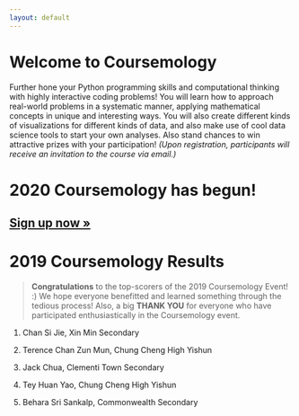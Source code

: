```yaml
---
layout: default
---
```


# Welcome to Coursemology

Further hone your Python programming skills and computational thinking with highly interactive coding problems! You will learn how to approach real-world problems in a systematic manner, applying mathematical concepts in unique and interesting ways.
You will also create different kinds of visualizations for different kinds of data, and also make use of cool data science tools to start your own analyses. Also stand chances to win attractive prizes with your participation! 
*(Upon registration, participants will receive an invitation to the course via email.)*

# 2020 Coursemology has begun!

## [Sign up now &raquo;](https://forms.gle/ZDwHbLYXCimb39Dm8)

# 2019 Coursemology Results

> **Congratulations** to the top-scorers of the 2019 Coursemology Event! :) We hope everyone benefitted and learned something through the tedious process! Also, a big **THANK YOU** for everyone who have participated enthusiastically in the Coursemology event.

1. Chan Si Jie, Xin Min Secondary

2. Terence Chan Zun Mun, Chung Cheng High Yishun

3. Jack Chua, Clementi Town Secondary

4. Tey Huan Yao, Chung Cheng High Yishun

5. Behara Sri Sankalp, Commonwealth Secondary
